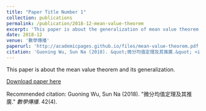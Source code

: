 ```yaml
---
title: "Paper Title Number 1"
collection: publications
permalink: /publication/2018-12-mean-value-theorem
excerpt: 'This paper is about the generalization of mean value theorem.'
date: 2018-12
venue: '數學傳播'
paperurl: 'http://academicpages.github.io/files/mean-value-theorem.pdf'
citation: 'Guoning Wu, Sun Na (2018). &quot;微分均值定理及其推廣.&quot; <i>數學傳播</i>. 42(4).'
---
```

This paper is about the mean value theorem and its generalization.

[Download paper here](http://academicpages.github.io/files/mean-value-theorem.pdf)

Recommended citation: Guoning Wu, Sun Na (2018). "微分均值定理及其推廣." <i>數學傳播</i>. 42(4).
